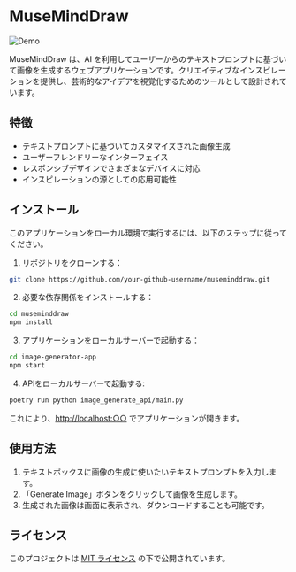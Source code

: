 # MuseMindDraw

![Demo](assets/museminddraw.gif)  

MuseMindDraw は、AI を利用してユーザーからのテキストプロンプトに基づいて画像を生成するウェブアプリケーションです。クリエイティブなインスピレーションを提供し、芸術的なアイデアを視覚化するためのツールとして設計されています。

## 特徴

- テキストプロンプトに基づいてカスタマイズされた画像生成
- ユーザーフレンドリーなインターフェイス
- レスポンシブデザインでさまざまなデバイスに対応
- インスピレーションの源としての応用可能性

## インストール

このアプリケーションをローカル環境で実行するには、以下のステップに従ってください。

1. リポジトリをクローンする：

```bash
git clone https://github.com/your-github-username/museminddraw.git
```


2. 必要な依存関係をインストールする：

```bash
cd museminddraw
npm install
```

3. アプリケーションをローカルサーバーで起動する：

```bash
cd image-generator-app
npm start
```

4. APIをローカルサーバーで起動する:

```bash
poetry run python image_generate_api/main.py
```


これにより、[http://localhost:○○](http://localhost:○○) でアプリケーションが開きます。

## 使用方法

1. テキストボックスに画像の生成に使いたいテキストプロンプトを入力します。
2. 「Generate Image」ボタンをクリックして画像を生成します。
3. 生成された画像は画面に表示され、ダウンロードすることも可能です。

## ライセンス

このプロジェクトは [MIT ライセンス](LICENSE) の下で公開されています。
